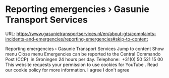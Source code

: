 # Reporting emergencies › Gasunie Transport Services

URL: https://www.gasunietransportservices.nl/en/about-gts/complaints-incidents-and-emergencies/reporting-emergencies#skip-to-content

Reporting emergencies › Gasunie Transport Services
Jump to content
Show menu
Close menu
Emergencies can be reported to the Central Commando Post (CCP)  in Groningen 24 hours per day.
Telephone:  +31(0) 50 521 15 00
This website requests your permission to use cookies for
YouTube
. Read our
cookie policy
for more information.
I agree
I don't agree